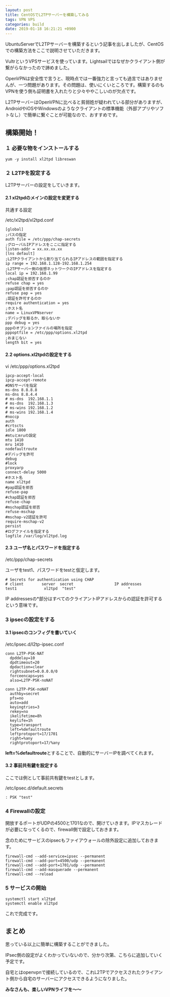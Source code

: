 ```yaml
---
layout: post
title: CentOSでL2TPサーバーを構築してみる
tags: VPN VPS
categories: build
date: 2019-01-18 16:21:21 +0900
---
```


UbuntuServerでL2TPサーバーを構築するという記事を出しましたが、CentOSでの構築方法をここで説明させていただきます。

VultrというVPSサービスを使っています。Lightsailではなぜかクライアント側が繋がらなかったので諦めました。

OpenVPNは安全性で言うと、現時点では一番強力と言っても過言ではありませんが、一つ問題があります。その問題は、使いにくいところです。構築するのもVPNを使う側も証明書を入れたりと少々ややこしいのが欠点です。

L2TPサーバーはOpenVPNに比べると貧弱姓が疑われている部分がありますが、AndroidやiOSやWindowsのようなクライアントの標準機能（外部アプリやソフトなし）で簡単に繋ぐことが可能なので、おすすめです。

構築開始！
-----

### １ 必要な物をインストールする

    yum -y install xl2tpd libreswan

### ２ L2TPを設定する

L2TPサーバーの設定をしていきます。

#### 2.1 xl2tpdのメインの設定を変更する

共通する設定

/etc/xl2tpd/xl2tpd.conf

    [global]
    ;パスの指定
    auth file = /etc/ppp/chap-secrets
    ;グローバルIPアドレスをここに指定する
    listen-addr = xx.xx.xx.xx
    [lns default]
    ;L2TPクライアントから割り当てられるIPアドレスの範囲を指定する
    ip range = 192.168.1.128-192.168.1.254
    ;L2TPサーバー側の仮想ネットワークのIPアドレスを指定する
    local ip = 192.168.1.99
    ;chap認証を拒否するのか
    refuse chap = yes
    ;pap認証を拒否するのか
    refuse pap = yes
    ;認証を許可するのか
    require authentication = yes
    ;ホスト名
    name = LinuxVPNserver
    ;デバッグを取るか、取らないか
    ppp debug = yes
    pppのオプションファイルの場所を指定
    pppoptfile = /etc/ppp/options.xl2tpd
    ;おまじない
    length bit = yes

#### 2.2 options.xl2tpdの設定をする

vi /etc/ppp/options.xl2tpd

    ipcp-accept-local
    ipcp-accept-remote
    #DNSサーバを指定
    ms-dns 8.8.8.8
    ms-dns 8.8.4.4
    # ms-dns  192.168.1.1
    # ms-dns  192.168.1.3
    # ms-wins 192.168.1.2
    # ms-wins 192.168.1.4
    #noccp
    auth
    #crtscts
    idle 1800
    #mtuとmruの設定
    mtu 1410
    mru 1410
    nodefaultroute
    #デバッグを許可
    debug
    #lock
    proxyarp
    connect-delay 5000
    #ホスト名
    name xl2tpd
    #pap認証を拒否
    refuse-pap
    #chap認証を拒否
    refuse-chap
    #mschap認証を拒否
    refuse-mschap
    #mschap-v2認証を許可
    require-mschap-v2
    persist
    #ログファイルを指定する
    logfile /var/log/xl2tpd.log

#### 2.3 ユーザ名とパスワードを指定する

/etc/ppp/chap-secrets

ユーザをtest1、パスワードをtestと仮定します。

    # Secrets for authentication using CHAP
    # client        server  secret                  IP addresses
    test1            xl2tpd  "test"                       *

IP addressesの*部分はすべてのクライアントIPアドレスからの認証を許可するという意味です。

### 3 ipsecの設定をする

#### 3.1 ipsecのコンフィグを書いていく

/etc/ipsec.d/l2tp-ipsec.conf

    conn L2TP-PSK-NAT
      dpddelay=10
      dpdtimeout=20
      dpdaction=clear
      rightsubnet=0.0.0.0/0
      forceencaps=yes
      also=L2TP-PSK-noNAT
    
    conn L2TP-PSK-noNAT
      authby=secret
      pfs=no
      auto=add
      keyingtries=3
      rekey=no
      ikelifetime=8h
      keylife=1h
      type=transport
      left=%defaultroute
      leftprotoport=17/1701
      right=%any
      rightprotoport=17/%any

**left=%defaultroute**とすることで、自動的にサーバーIPを調べてくれます。

#### 3.2 事前共有鍵を設定する

ここでは例として事前共有鍵をtestとします。

/etc/ipsec.d/default.secrets

    : PSK "test"

### 4 Firewallの設定

開放するポートがUDPの4500と1701なので、開けていきます。IPマスカレードが必要になってくるので、firewall側で設定しておきます。

念のためにサービスのipsecもファイアウォールの除外設定に追加しておきます。

    firewall-cmd --add-service=ipsec --permanent
    firewall-cmd --add-port=4500/udp --permanent
    firewall-cmd --add-port=1701/udp --permanent
    firewall-cmd --add-masquerade --permanent
    firewall-cmd --reload

### 5 サービスの開始

    systemctl start xl2tpd
    systemctl enable xl2tpd

これで完成です。

まとめ
---

思っている以上に簡単に構築することができました。

IPsec側の設定がよくわかっていないので、分かり次第、こちらに追加していく予定です。

自宅とはopenvpnで接続しているので、これL2TPでアクセスされたクライアント側から自宅のサーバーにアクセスできるようになりました。

**みなさんも、楽しいVPNライフを〜〜**